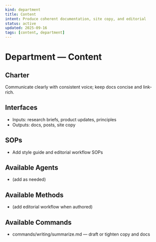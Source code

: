 ```yaml
---
kind: department
title: Content
intent: Produce coherent documentation, site copy, and editorial
status: active
updated: 2025-09-16
tags: [content, department]
---
```


# Department — Content

## Charter
Communicate clearly with consistent voice; keep docs concise and link-rich.

## Interfaces
- Inputs: research briefs, product updates, principles
- Outputs: docs, posts, site copy

## SOPs
- Add style guide and editorial workflow SOPs

## Available Agents
- (add as needed)

## Available Methods
- (add editorial workflow when authored)

## Available Commands
- commands/writing/summarize.md — draft or tighten copy and docs
